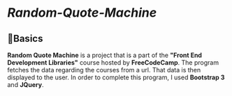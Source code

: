 # ***Random-Quote-Machine***

📰Basics
---
**Random Quote Machine** is a project that is a part of the **"Front End Development Libraries"** course hosted by **FreeCodeCamp**.
The program fetches the data regarding the courses from a url. That data is then displayed to the user. In order to complete this
program, I used **Bootstrap 3** and **JQuery**. 
